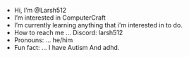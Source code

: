 -  Hi, I’m @Larsh512
-  I’m interested in ComputerCraft
-  I’m currently learning anything that i'm interested in to do.
-  How to reach me ... Discord: larsh512
-  Pronouns: ... he/him
-  Fun fact: ... I have Autism And adhd.
